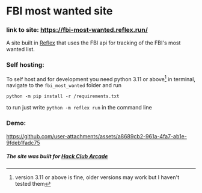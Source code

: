 # FBI most wanted site


### link to site: https://fbi-most-wanted.reflex.run/

A site built in [Reflex](https://reflex.dev) that uses the FBI api for tracking of the FBI's most wanted list.


### Self hosting:
To self host and for development you need python 3.11 or above[^1] 
in terminal, navigate to the `fbi_most_wanted` folder and run 

`python -m pip install -r /requirements.txt`

to run just write `python -m reflex run` in the command line

### Demo:


https://github.com/user-attachments/assets/a8689cb2-961a-4fa7-ab1e-9fdeb1fadc75




[^1]:version 3.11 or above is fine, older versions may work but I haven't tested them


##### The site was built for [Hack Club Arcade](https://hackclub.com/arcade/)
